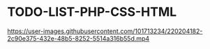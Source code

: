 # TODO-LIST-PHP-CSS-HTML

https://user-images.githubusercontent.com/101713234/220204182-2c90e375-432e-48b5-8252-5514a316b55d.mp4

